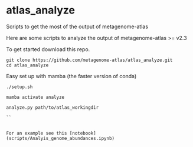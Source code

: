 # atlas_analyze
Scripts to get the most of the output of metagenome-atlas


Here are some scripts to analyze the output of metagenome-atlas >= v2.3


To get started download this repo.

```
git clone https://github.com/metagenome-atlas/atlas_analyze.git
cd atlas_analyze
```

Easy set up with mamba (the faster version of conda)

```
./setup.sh

mamba activate analyze

analyze.py path/to/atlas_workingdir

``


For an example see this [notebook](scripts/Analyis_genome_abundances.ipynb)
